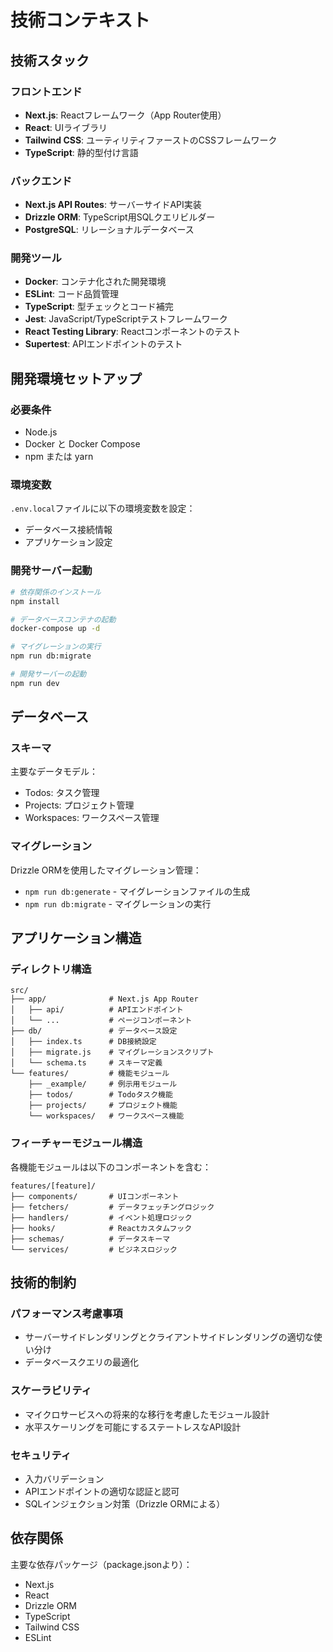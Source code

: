 # 技術コンテキスト

## 技術スタック

### フロントエンド
- **Next.js**: Reactフレームワーク（App Router使用）
- **React**: UIライブラリ
- **Tailwind CSS**: ユーティリティファーストのCSSフレームワーク
- **TypeScript**: 静的型付け言語

### バックエンド
- **Next.js API Routes**: サーバーサイドAPI実装
- **Drizzle ORM**: TypeScript用SQLクエリビルダー
- **PostgreSQL**: リレーショナルデータベース

### 開発ツール
- **Docker**: コンテナ化された開発環境
- **ESLint**: コード品質管理
- **TypeScript**: 型チェックとコード補完
- **Jest**: JavaScript/TypeScriptテストフレームワーク
- **React Testing Library**: Reactコンポーネントのテスト
- **Supertest**: APIエンドポイントのテスト

## 開発環境セットアップ

### 必要条件
- Node.js
- Docker と Docker Compose
- npm または yarn

### 環境変数
`.env.local`ファイルに以下の環境変数を設定：
- データベース接続情報
- アプリケーション設定

### 開発サーバー起動
```bash
# 依存関係のインストール
npm install

# データベースコンテナの起動
docker-compose up -d

# マイグレーションの実行
npm run db:migrate

# 開発サーバーの起動
npm run dev
```

## データベース

### スキーマ
主要なデータモデル：
- Todos: タスク管理
- Projects: プロジェクト管理
- Workspaces: ワークスペース管理

### マイグレーション
Drizzle ORMを使用したマイグレーション管理：
- `npm run db:generate` - マイグレーションファイルの生成
- `npm run db:migrate` - マイグレーションの実行

## アプリケーション構造

### ディレクトリ構造
```
src/
├── app/              # Next.js App Router
│   ├── api/          # APIエンドポイント
│   └── ...           # ページコンポーネント
├── db/               # データベース設定
│   ├── index.ts      # DB接続設定
│   ├── migrate.js    # マイグレーションスクリプト
│   └── schema.ts     # スキーマ定義
└── features/         # 機能モジュール
    ├── _example/     # 例示用モジュール
    ├── todos/        # Todoタスク機能
    ├── projects/     # プロジェクト機能
    └── workspaces/   # ワークスペース機能
```

### フィーチャーモジュール構造
各機能モジュールは以下のコンポーネントを含む：
```
features/[feature]/
├── components/       # UIコンポーネント
├── fetchers/         # データフェッチングロジック
├── handlers/         # イベント処理ロジック
├── hooks/            # Reactカスタムフック
├── schemas/          # データスキーマ
└── services/         # ビジネスロジック
```

## 技術的制約

### パフォーマンス考慮事項
- サーバーサイドレンダリングとクライアントサイドレンダリングの適切な使い分け
- データベースクエリの最適化

### スケーラビリティ
- マイクロサービスへの将来的な移行を考慮したモジュール設計
- 水平スケーリングを可能にするステートレスなAPI設計

### セキュリティ
- 入力バリデーション
- APIエンドポイントの適切な認証と認可
- SQLインジェクション対策（Drizzle ORMによる）

## 依存関係
主要な依存パッケージ（package.jsonより）：
- Next.js
- React
- Drizzle ORM
- TypeScript
- Tailwind CSS
- ESLint
